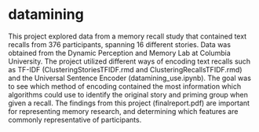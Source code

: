 # datamining

This project explored data from a memory recall study that contained text recalls from 376 participants, spanning 16 different stories. Data was obtained from the Dynamic Perception and Memory Lab at Columbia University. The project utilized different ways of encoding text recalls such as TF-IDF (ClusteringStoriesTFIDF.rmd and ClusteringRecallsTFIDF.rmd) and the Universal Sentence Encoder (datamining_use.ipynb). The goal was to see which method of encoding contained the most information which algorithms could use to identify the original story and priming group when given a recall. The findings from this project (finalreport.pdf) are important for representing memory research, and determining which features are commonly representative of participants.

